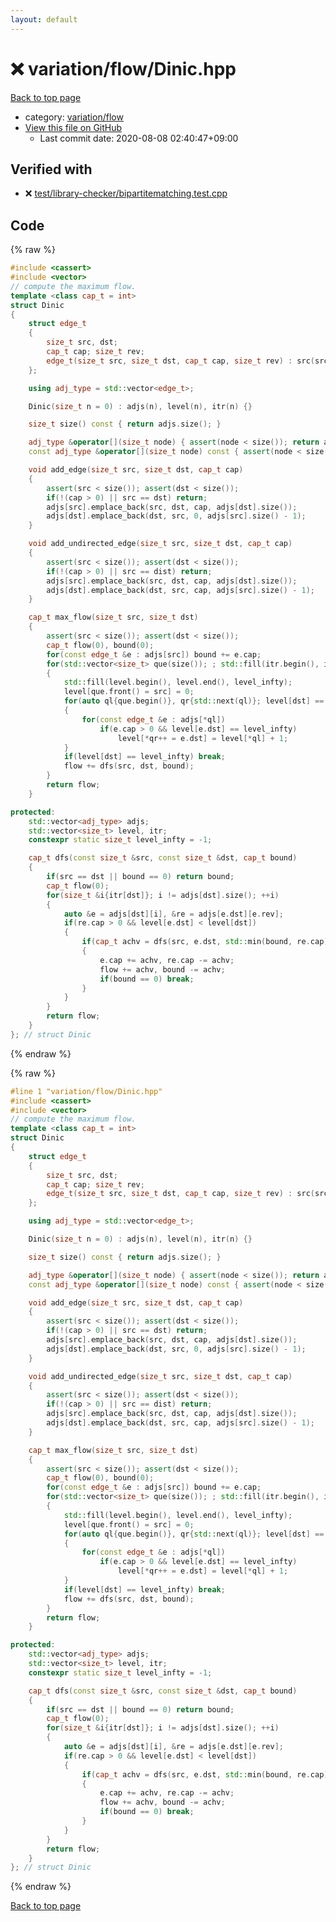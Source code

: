 ```yaml
---
layout: default
---
```


<!-- mathjax config similar to math.stackexchange -->
<script type="text/javascript" async
  src="https://cdnjs.cloudflare.com/ajax/libs/mathjax/2.7.5/MathJax.js?config=TeX-MML-AM_CHTML">
</script>
<script type="text/x-mathjax-config">
  MathJax.Hub.Config({
    TeX: { equationNumbers: { autoNumber: "AMS" }},
    tex2jax: {
      inlineMath: [ ['$','$'] ],
      processEscapes: true
    },
    "HTML-CSS": { matchFontHeight: false },
    displayAlign: "left",
    displayIndent: "2em"
  });
</script>

<script type="text/javascript" src="https://cdnjs.cloudflare.com/ajax/libs/jquery/3.4.1/jquery.min.js"></script>
<script src="https://cdn.jsdelivr.net/npm/jquery-balloon-js@1.1.2/jquery.balloon.min.js" integrity="sha256-ZEYs9VrgAeNuPvs15E39OsyOJaIkXEEt10fzxJ20+2I=" crossorigin="anonymous"></script>
<script type="text/javascript" src="../../../assets/js/copy-button.js"></script>
<link rel="stylesheet" href="../../../assets/css/copy-button.css" />


# :x: variation/flow/Dinic.hpp

<a href="../../../index.html">Back to top page</a>

* category: <a href="../../../index.html#0b46cfa7c37bdbd50ef33fa005a2319c">variation/flow</a>
* <a href="{{ site.github.repository_url }}/blob/master/variation/flow/Dinic.hpp">View this file on GitHub</a>
    - Last commit date: 2020-08-08 02:40:47+09:00




## Verified with

* :x: <a href="../../../verify/test/library-checker/bipartitematching.test.cpp.html">test/library-checker/bipartitematching.test.cpp</a>


## Code

<a id="unbundled"></a>
{% raw %}
```cpp
#include <cassert>
#include <vector>
// compute the maximum flow.
template <class cap_t = int>
struct Dinic
{
    struct edge_t
    {
        size_t src, dst;
        cap_t cap; size_t rev;
        edge_t(size_t src, size_t dst, cap_t cap, size_t rev) : src(src), dst(dst), cap(cap), rev(rev) {}
    };

    using adj_type = std::vector<edge_t>;

    Dinic(size_t n = 0) : adjs(n), level(n), itr(n) {}

    size_t size() const { return adjs.size(); }

    adj_type &operator[](size_t node) { assert(node < size()); return adjs[node]; }
    const adj_type &operator[](size_t node) const { assert(node < size()); return adjs[node]; }

    void add_edge(size_t src, size_t dst, cap_t cap)
    {
        assert(src < size()); assert(dst < size());
        if(!(cap > 0) || src == dst) return;
        adjs[src].emplace_back(src, dst, cap, adjs[dst].size());
        adjs[dst].emplace_back(dst, src, 0, adjs[src].size() - 1);
    }

    void add_undirected_edge(size_t src, size_t dst, cap_t cap)
    {
        assert(src < size()); assert(dst < size());
        if(!(cap > 0) || src == dist) return;
        adjs[src].emplace_back(src, dst, cap, adjs[dst].size());
        adjs[dst].emplace_back(dst, src, cap, adjs[src].size() - 1);
    }

    cap_t max_flow(size_t src, size_t dst)
    {
        assert(src < size()); assert(dst < size());
        cap_t flow(0), bound(0);
        for(const edge_t &e : adjs[src]) bound += e.cap;
        for(std::vector<size_t> que(size()); ; std::fill(itr.begin(), itr.end(), 0))
        {
            std::fill(level.begin(), level.end(), level_infty);
            level[que.front() = src] = 0;
            for(auto ql{que.begin()}, qr{std::next(ql)}; level[dst] == level_infty && ql != qr; ++ql)
            {
                for(const edge_t &e : adjs[*ql])
                    if(e.cap > 0 && level[e.dst] == level_infty)
                        level[*qr++ = e.dst] = level[*ql] + 1;
            }
            if(level[dst] == level_infty) break;
            flow += dfs(src, dst, bound);
        }
        return flow;
    }

protected:
    std::vector<adj_type> adjs;
    std::vector<size_t> level, itr;
    constexpr static size_t level_infty = -1;

    cap_t dfs(const size_t &src, const size_t &dst, cap_t bound)
    {
        if(src == dst || bound == 0) return bound;
        cap_t flow(0);
        for(size_t &i{itr[dst]}; i != adjs[dst].size(); ++i)
        {
            auto &e = adjs[dst][i], &re = adjs[e.dst][e.rev];
            if(re.cap > 0 && level[e.dst] < level[dst])
            {
                if(cap_t achv = dfs(src, e.dst, std::min(bound, re.cap)); achv > 0)
                {
                    e.cap += achv, re.cap -= achv;
                    flow += achv, bound -= achv;
                    if(bound == 0) break;
                }
            }
        }
        return flow;
    }
}; // struct Dinic

```
{% endraw %}

<a id="bundled"></a>
{% raw %}
```cpp
#line 1 "variation/flow/Dinic.hpp"
#include <cassert>
#include <vector>
// compute the maximum flow.
template <class cap_t = int>
struct Dinic
{
    struct edge_t
    {
        size_t src, dst;
        cap_t cap; size_t rev;
        edge_t(size_t src, size_t dst, cap_t cap, size_t rev) : src(src), dst(dst), cap(cap), rev(rev) {}
    };

    using adj_type = std::vector<edge_t>;

    Dinic(size_t n = 0) : adjs(n), level(n), itr(n) {}

    size_t size() const { return adjs.size(); }

    adj_type &operator[](size_t node) { assert(node < size()); return adjs[node]; }
    const adj_type &operator[](size_t node) const { assert(node < size()); return adjs[node]; }

    void add_edge(size_t src, size_t dst, cap_t cap)
    {
        assert(src < size()); assert(dst < size());
        if(!(cap > 0) || src == dst) return;
        adjs[src].emplace_back(src, dst, cap, adjs[dst].size());
        adjs[dst].emplace_back(dst, src, 0, adjs[src].size() - 1);
    }

    void add_undirected_edge(size_t src, size_t dst, cap_t cap)
    {
        assert(src < size()); assert(dst < size());
        if(!(cap > 0) || src == dist) return;
        adjs[src].emplace_back(src, dst, cap, adjs[dst].size());
        adjs[dst].emplace_back(dst, src, cap, adjs[src].size() - 1);
    }

    cap_t max_flow(size_t src, size_t dst)
    {
        assert(src < size()); assert(dst < size());
        cap_t flow(0), bound(0);
        for(const edge_t &e : adjs[src]) bound += e.cap;
        for(std::vector<size_t> que(size()); ; std::fill(itr.begin(), itr.end(), 0))
        {
            std::fill(level.begin(), level.end(), level_infty);
            level[que.front() = src] = 0;
            for(auto ql{que.begin()}, qr{std::next(ql)}; level[dst] == level_infty && ql != qr; ++ql)
            {
                for(const edge_t &e : adjs[*ql])
                    if(e.cap > 0 && level[e.dst] == level_infty)
                        level[*qr++ = e.dst] = level[*ql] + 1;
            }
            if(level[dst] == level_infty) break;
            flow += dfs(src, dst, bound);
        }
        return flow;
    }

protected:
    std::vector<adj_type> adjs;
    std::vector<size_t> level, itr;
    constexpr static size_t level_infty = -1;

    cap_t dfs(const size_t &src, const size_t &dst, cap_t bound)
    {
        if(src == dst || bound == 0) return bound;
        cap_t flow(0);
        for(size_t &i{itr[dst]}; i != adjs[dst].size(); ++i)
        {
            auto &e = adjs[dst][i], &re = adjs[e.dst][e.rev];
            if(re.cap > 0 && level[e.dst] < level[dst])
            {
                if(cap_t achv = dfs(src, e.dst, std::min(bound, re.cap)); achv > 0)
                {
                    e.cap += achv, re.cap -= achv;
                    flow += achv, bound -= achv;
                    if(bound == 0) break;
                }
            }
        }
        return flow;
    }
}; // struct Dinic

```
{% endraw %}

<a href="../../../index.html">Back to top page</a>

